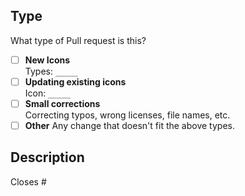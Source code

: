 ## Type
What type of Pull request is this?

- [ ] **New Icons**  
  Types: `_____` <!-- Replace with the icon type (SVG, PNG, GIF, ...) -->
- [ ] **Updating existing icons**  
  Icon: `_____` <!-- Replace with the name of the icon -->
- [ ] **Small corrections**  
  Correcting typos, wrong licenses, file names, etc.
- [ ]  **Other**
  Any change that doesn't fit the above types.

## Description
<!--
     Please describe your change in as much detail as possible.
     Make sure to also include text examples with the new/changed
     Icon, so that we can see how it looks like.
-->


<!-- Related to an issue? Add the ID here! -->
Closes #
